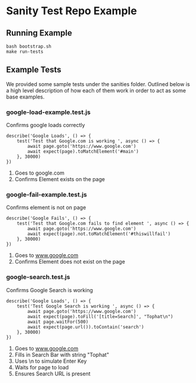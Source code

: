 # Sanity Test Repo Example 

## Running Example
```
bash bootstrap.sh 
make run-tests
```

## Example Tests

We provided some sample tests under the sanities folder. Outlined below is a high level description of how each of them work in order to act as some base examples.

### **google-load-example.test.js**
Confirms google loads correctly

```
describe('Google Loads', () => {
    test('Test that Google.com is working ', async () => {
        await page.goto('https://www.google.com')
        await expect(page).toMatchElement('#main')
    }, 30000)
})

```

1. Goes to google.com
2. Confirms Element exists on the page

### **google-fail-example.test.js**
Confirms element is not on page

```
describe('Google Fails', () => {
    test('Test that Google.com fails to find element ', async () => {
        await page.goto('https://www.google.com')
        await expect(page).not.toMatchElement('#thiswillfail')
    }, 30000)
})
```

1. Goes to www.google.com
2. Confirms Element does not exist on the page  

### **google-search.test.js**
Confirms Google Search is working

```
describe('Google Loads', () => {
    test('Test Google Search is working ', async () => {
        await page.goto('https://www.google.com')
        await expect(page).toFill('[title=Search]', "Tophat\n")
        await page.waitFor(500)
        await expect(page.url()).toContain('search') 
    }, 30000)
})

```

1. Goes to www.google.com
2. Fills in Search Bar with string "Tophat"
3. Uses \n to simulate Enter Key
4. Waits for page to load
5. Ensures Search URL is present
